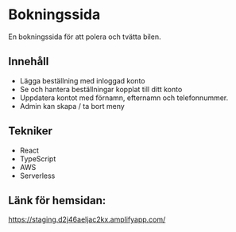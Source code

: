 # Bokningssida

En bokningssida för att polera och tvätta bilen.

## Innehåll
- Lägga beställning med inloggad konto
- Se och hantera beställningar kopplat till ditt konto
- Uppdatera kontot med förnamn, efternamn och telefonnummer.
- Admin kan skapa / ta bort meny

## Tekniker
- React
- TypeScript
- AWS
- Serverless

## Länk för hemsidan:
https://staging.d2j46aeljac2kx.amplifyapp.com/
